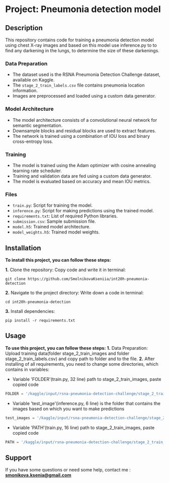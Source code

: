 # Project: Pneumonia detection model

## **Description**

This repository contains code for training a pneumonia detection model using chest X-ray images and based on this model use inference.py to to find any darkening in the lungs, to determine the size of these darkenings.

### Data Preparation
- The dataset used is the RSNA Pneumonia Detection Challenge dataset, available on Kaggle.
- The `stage_2_train_labels.csv` file contains pneumonia location information.
- Images are preprocessed and loaded using a custom data generator.

### Model Architecture
- The model architecture consists of a convolutional neural network for semantic segmentation.
- Downsample blocks and residual blocks are used to extract features.
- The network is trained using a combination of IOU loss and binary cross-entropy loss.

### Training
- The model is trained using the Adam optimizer with cosine annealing learning rate scheduler.
- Training and validation data are fed using a custom data generator.
- The model is evaluated based on accuracy and mean IOU metrics.

### Files
- `train.py`: Script for training the model.
- `inference.py`: Script for making predictions using the trained model.
- `requirements.txt`: List of required Python libraries.
- `submission.csv`: Sample submission file.
- `model.h5`: Trained model architecture.
- `model_weights.h5`: Trained model weights.

## **Installation**
**To install this project, you can follow these steps:**

**1.** Clone the repository:
 Copy code and write it in terminal: 
 ~~~terminal
git clone https://github.com/SmolnikovaKseniia/int20h-pneumonia-detection
~~~
 
**2.** Navigate to the project directory:
 Write down a code in terminal: 
 ~~~terminal
cd int20h-pneumonia-detection
~~~

**3.** Install dependencies: 
~~~terminal
pip install -r requirements.txt
~~~

## **Usage**
**To use this project, you can follow these steps:**
 **1.** Data Preparation: Upload training data(folder stage_2_train_images and folder stage_2_train_labels.csv) and copy path to folder and to the file. 
 **2.** After installing of all requirements, you need to change some directories, which contains in variables:
   - Variable 'FOLDER'(train.py, 32 line) path to stage_2_train_images, paste copied code
~~~python
FOLDER = '/kaggle/input/rsna-pneumonia-detection-challenge/stage_2_train_images'
~~~
   - Variable 'test_image'(inference.py, 6 line) is the folder that contains the images based on which you want to make predictions
~~~python
test_images = '/kaggle/input/rsna-pneumonia-detection-challenge/stage_2_test_images'
~~~
   - Variable 'PATH'(train.py, 16 line) path to stage_2_train_images, paste copied code
~~~python
PATH = '/kaggle/input/rsna-pneumonia-detection-challenge/stage_2_train_labels.csv'
~~~

## **Support**
If you have some questions or need some help, contact me :
**smonikova.ksenia@gmail.com**
